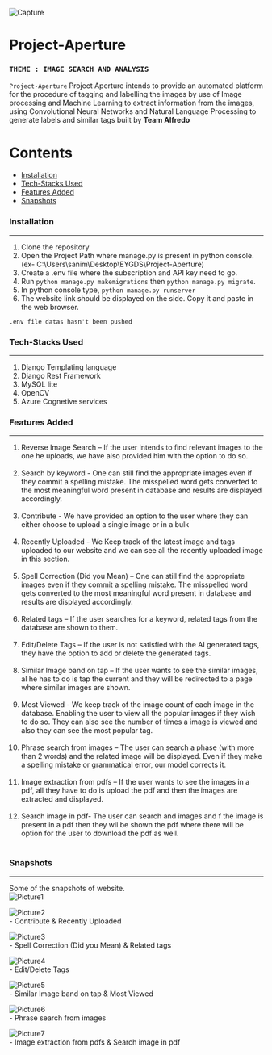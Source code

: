![Capture](https://user-images.githubusercontent.com/64356997/144714878-e98f0a35-f6c1-4693-8ff5-3e7fad7a7a67.PNG)
# Project-Aperture
### `THEME : IMAGE SEARCH AND ANALYSIS`

`Project-Aperture` Project Aperture intends to provide an automated platform for the procedure of tagging and labelling the images by use of Image processing and Machine Learning to extract information from the images, using Convolutional Neural Networks and Natural Language Processing to generate labels and similar tags built by <b>Team Alfredo</b>


Contents
========

 * [Installation](#installation)
 * [Tech-Stacks Used](#Tech-Stacks-Used)
 * [Features Added](#Features-Added)
 * [Snapshots](#Snapshots)


### Installation
---
1. Clone the repository
2. Open the Project Path where manage.py is present in python console. (ex- C:\Users\sanim\Desktop\EYGDS\Project-Aperture)
3. Create a .env file where the subscription and API key need to go.
4. Run `python manage.py makemigrations` then `python manage.py migrate`.
5. In python console type, `python manage.py runserver`
6. The website link should be displayed on the side. Copy it and paste in the web browser.

`.env file datas hasn't been pushed`
<br/>


### Tech-Stacks Used
---
<ol>
<li> Django Templating language
<li>Django Rest Framework 
<br/>
<li>MySQL lite 
<br/>
<li>OpenCV
<br/>
<li>Azure Cognetive services
<br/>
</ol>

### Features Added
---
<ol>
    
<li>Reverse Image Search – If the user intends to find relevant images to the one he uploads, we have also provided him with the option to do so.
</li></br>
<li>Search by keyword - One can still find the appropriate images even if they commit a spelling mistake. The misspelled word gets converted to the most meaningful word present in database and results are displayed accordingly.
</li></br>
<li>Contribute - We have provided an option to the user where they can either choose to upload a single image or in a bulk
</li></br>
<li>Recently Uploaded - We Keep track of the latest image and tags uploaded to our website and we can see all the recently uploaded image in this section.
</li></br>
<li>Spell Correction (Did you Mean) – One can still find the appropriate images even if they commit a spelling mistake. The misspelled word gets converted to the most meaningful word present in database and results are displayed accordingly.
</li></br>
<li>Related tags – If the user searches for a keyword, related tags from the database are shown to them.
</li></br>
<li>Edit/Delete Tags – If the user is not satisfied with the AI generated tags, they have the option to add or delete the generated tags.  
</li></br>
<li>Similar Image band on tap – If the user wants to see the similar images, al he has to do is tap the current and they will be redirected to a page where similar images are shown.
</li></br>
<li>Most Viewed - We keep track of the image count of each image in the database. Enabling the user to view all the popular images if they wish to do so. They can also see the number of times a image is viewed and also they can see the most popular tag.
</li></br>
<li>Phrase search from images – The user can search a phase (with more than 2 words) and the related image will be displayed. Even if they make a spelling mistake or grammatical error, our model corrects it.
</li></br>
<li>Image extraction from pdfs  – If the user wants to see the images in a pdf, all they have to do is upload the pdf and then the images are extracted and displayed.
</li></br>
<li>Search image in pdf- The user can search and images and f the image is present in a pdf then they wil be shown the pdf where there will be option for the user to download the pdf as well.
</li></br>
</ol>

### Snapshots
---
Some of the snapshots of website.
</br>
![Picture1](https://user-images.githubusercontent.com/64356997/144715261-c9c9e9dd-f681-4d87-974c-cf0807f47748.png) 

![Picture2](https://user-images.githubusercontent.com/64356997/144715263-58b35fb6-a5d1-4324-b361-1711ed288549.png) <br/> - Contribute
& Recently Uploaded 

![Picture3](https://user-images.githubusercontent.com/64356997/144715264-51b1fd59-8090-42b7-b1ef-359e67779f1c.png) <br/> - Spell Correction (Did you Mean)
& Related tags

![Picture4](https://user-images.githubusercontent.com/64356997/144715269-53820aad-a8e1-492d-b95c-97304a90ec8f.png) <br/> - Edit/Delete Tags

![Picture5](https://user-images.githubusercontent.com/64356997/144715270-62a7d224-2413-4a7c-bb85-6d0ac5b2794e.png) <br/> - Similar Image band on tap
& Most Viewed

![Picture6](https://user-images.githubusercontent.com/64356997/144715272-7901d89b-1d16-4018-ac50-39f4ad5f99f3.png) <br/> - Phrase search from images

![Picture7](https://user-images.githubusercontent.com/64356997/144715273-51e720c3-46fe-4a65-9585-d4048dd5b393.png) <br/> - Image extraction from pdfs
& Search image in pdf
